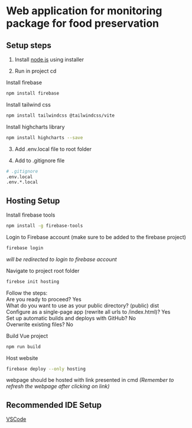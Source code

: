 # Web application for monitoring package for food preservation

## Setup steps

1. Install [node.js](https://nodejs.org/en/download) using installer

2. Run in project cd

Install firebase

```sh
npm install firebase
```

Install tailwind css
```sh
npm install tailwindcss @tailwindcss/vite
```

Install highcharts library
```sh
npm install highcharts --save
```

3. Add .env.local file to root folder

4. Add to .gitignore file 
```sh
# .gitignore
.env.local
.env.*.local
```

## Hosting Setup

Install firebase tools 
```sh
npm install -g firebase-tools
```

Login to Firebase account (make sure to be added to the firebase project)
```sh
firebase login
```
*will be redirected to login to firebase account*

Navigate to project root folder
```sh
firebse init hosting
```
Follow the steps:  
Are you ready to proceed? Yes  
What do you want to use as your public directory? (public) dist  
Configure as a single-page app (rewrite all urls to /index.html)? Yes  
Set up automatic builds and deploys with GitHub? No  
Overwrite existing files? No  

Build Vue project
```sh
npm run build
```

Host website
```sh
firebase deploy --only hosting
```
webpage should be hosted with link presented in cmd *(Remember to refresh the webpage after clicking on link)*

## Recommended IDE Setup

[VSCode](https://code.visualstudio.com/)

